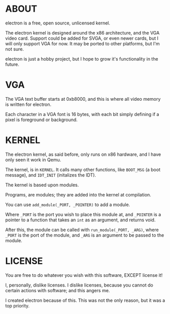 # ABOUT
electron is a free, open source, unlicensed kernel. 

The electron kernel is designed around the x86 architecture, and the VGA video card. Support could be added for SVGA, or even newer cards, but I will only support VGA for now. It may be ported to other platforms, but I'm not sure. 

electron is just a hobby project, but I hope to grow it's functionality in the future. 

# VGA

The VGA text buffer starts at 0xb8000, and this is where all video memory is written for electron. 

Each character in a VGA font is 16 bytes, with each bit simply defining if a pixel is foreground or background. 

# KERNEL

The electron kernel, as said before, only runs on x86 hardware, and I have only seen it work in Qemu. 

The kernel, is in `KERNEL`. It calls many other functions, like `BOOT_MSG` (a boot message), and `IDT_INIT` (initalizes the IDT). 

The kernel is based upon modules. 

Programs, are modules; they are added into the kernel at compilation.

You can use `add_module(_PORT, _POINTER)` to add a module. 

Where `_PORT` is the port you wish to place this module at, and `_POINTER` is a pointer to a function that takes an `int` as an argument, and returns void. 

After this, the module can be called with `run_module(_PORT, _ARG)`, where `_PORT` is the port of the module, and `_ARG` is an argument to be passed to the module. 

# LICENSE

You are free to do whatever you wish with this software, EXCEPT license it! 

I, personally, dislike licenses. I dislike licenses, because you cannot do certain actions with software; and this angers me. 

I created electron because of this. This was not the only reason, but it was a top priority. 
